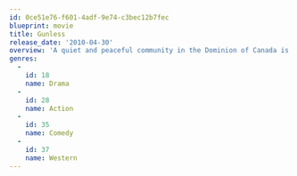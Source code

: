 ```yaml
---
id: 0ce51e76-f601-4adf-9e74-c3bec12b7fec
blueprint: movie
title: Gunless
release_date: '2010-04-30'
overview: 'A quiet and peaceful community in the Dominion of Canada is shaken up by the arrival of a wounded and stinky gun-toting American cowboy, simply known as The Montana Kid, wanted for the alleged killing of seven men. A subsequent clarification reveals that his real name is Sean Rafferty, and he admits to killing, not seven, but eleven men. Things only get worse after Sean gets in the bad books of the local militia, and with armed bounty hunters hot on his trail, challenges the local unarmed blacksmith, Jack Smith, to a duel - wild west style! Written by rAjOo'
genres:
  -
    id: 18
    name: Drama
  -
    id: 28
    name: Action
  -
    id: 35
    name: Comedy
  -
    id: 37
    name: Western
---
```

